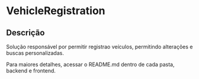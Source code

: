 # VehicleRegistration

## Descrição
Solução responsável por permitir registrao veículos, permitindo alterações e buscas personalizadas.

Para maiores detalhes, acessar o README.md dentro de cada pasta, backend e frontend.
